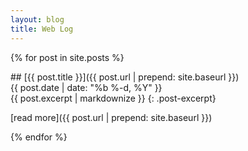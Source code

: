 ```yaml
---
layout: blog
title: Web Log
---
```


{% for post in site.posts %}
<div markdown="1" class="post">

<div class="heading" markdown="1">
<div class="title" markdown="1">
## [{{ post.title }}]({{ post.url | prepend: site.baseurl }})
</div>
<div class="date" markdown="1">
{{ post.date | date: "%b %-d, %Y" }}
</div>
</div>

<div class="content" markdown="1">
{{ post.excerpt | markdownize }}
{: .post-excerpt} 

[read more]({{ post.url | prepend: site.baseurl }})
<!-- {{ post.tags | join: ', '}} -->
</div>

</div>

{% endfor %}
